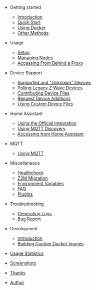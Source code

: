 <!-- markdownlint-disable MD041 -->

- Getting started
  - [Introduction](README.md)
  - [Quick Start](getting-started/quick-start.md)
  - [Using Docker](getting-started/docker.md)
  - [Other Methods](getting-started/other-methods.md)

- Usage

  - [Setup](usage/setup.md)
  - [Managing Nodes](usage/nodes-management.md)
  - [Accessing From Behind a Proxy](usage/reverse-proxy.md)

- Device Support
  - [Supported and "Unknown" Devices](device-support/supported-unknown-devices.md)
  - [Polling Legacy Z-Wave Devices](device-support/polling.md)
  - [Contributing Device Files](https://zwave-js.github.io/node-zwave-js/#/config-files/contributing-files)
  - [Request Device Additions](https://github.com/zwave-js/node-zwave-js/issues/new?assignees=&labels=config+%E2%9A%99&template=device_config.yml&title=Missing+device+configuration%3A+%3Center+manufacturer+and+device+name%3E)
  - [Using Custom Device Files](device-support/custom-device-files.md)

- Home Assistant

  - [Using the Official Integration](homeassistant/homeassistant-official.md)
  - [Using MQTT Discovery](homeassistant/homeassistant-mqtt.md)
  - [Accessing from Home Assistant](homeassistant/accessing-lovelace.md)

- MQTT

  - [Using MQTT](guide/mqtt.md)

- Miscellaneous

  - [Healthcheck](guide/healthcheck.md)
  - [Z2M Migration](guide/migrating.md)
  - [Environment Variables](guide/env-vars.md)
  - [FAQ](guide/faq.md)
  - [Plugins](guide/plugins.md)

- Troubleshooting

  - [Generating Logs](troubleshooting/generating-logs.md)
  - [Bug Report](troubleshooting/bug_report.md)

- Development

  - [Introduction](development/intro.md)
  - [Building Custom Docker Images](development/custom-docker.md)

- [Usage Statistics](usage_stats.md)
- [Screenshots](screenshots.md)
- [Thanks](thanks.md)
- [Author](author.md)
